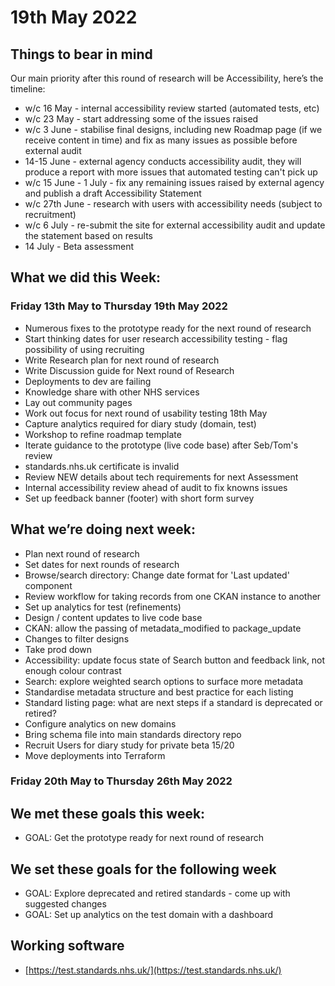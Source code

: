 # 19th May 2022 

## Things to bear in mind
Our main priority after this round of research will be Accessibility, here’s the timeline:
* w/c 16 May - internal accessibility review started (automated tests, etc)
* w/c 23 May - start addressing some of the issues raised
* w/c 3 June - stabilise final designs, including new Roadmap page (if we receive content in time) and fix as many issues as possible before external audit
* 14-15 June - external agency conducts accessibility audit, they will produce a report with more issues that automated testing can't pick up
* w/c 15 June - 1 July - fix any remaining issues raised by external agency and publish a draft Accessibility Statement
* w/c 27th June - research with users with accessibility needs (subject to recruitment)
* w/c 6 July - re-submit the site for external accessibility audit and update the statement based on results
* 14 July - Beta assessment

## What we did this Week:

### Friday 13th May to Thursday 19th May 2022
* Numerous fixes to the prototype ready for the next round of research
* Start thinking dates for user research accessibility testing - flag possibility of using recruiting
* Write Research plan for next round of research
* Write Discussion guide for Next round of Research
* Deployments to dev are failing
* Knowledge share with other NHS services
* Lay out community pages
* Work out focus for next round of usability testing 18th May
* Capture analytics required for diary study (domain, test)
* Workshop to refine roadmap template
* Iterate guidance to the prototype (live code base) after Seb/Tom's review
* standards.nhs.uk certificate is invalid
* Review NEW details about tech requirements for next Assessment
* Internal accessibility review ahead of audit to fix knowns issues
* Set up feedback banner (footer) with short form survey

## What we’re doing next week:
* Plan next round of research
* Set dates for next rounds of research
* Browse/search directory: Change date format for 'Last updated' component
* Review workflow for taking records from one CKAN instance to another
* Set up analytics for test (refinements)
* Design / content updates to live code base
* CKAN: allow the passing of metadata_modified to package_update
* Changes to filter designs
* Take prod down
* Accessibility: update focus state of Search button and feedback link, not enough colour contrast
* Search: explore weighted search options to surface more metadata
* Standardise metadata structure and best practice for each listing
* Standard listing page: what are next steps if a standard is deprecated or retired?
* Configure analytics on new domains
* Bring schema file into main standards directory repo
* Recruit Users for diary study for private beta 15/20
* Move deployments into Terraform

### Friday 20th May to Thursday 26th May 2022

## We met these goals this week:
* GOAL: Get the prototype ready for next round of research

## We set these goals for the following week
* GOAL: Explore deprecated and retired standards - come up with suggested changes
* GOAL: Set up analytics on the test domain with a dashboard

## Working software

* [https://test.standards.nhs.uk/](https://test.standards.nhs.uk/) 
